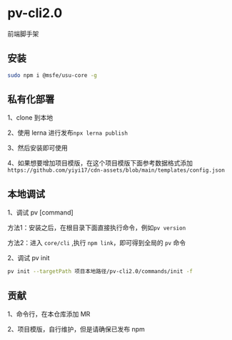 # pv-cli2.0
前端脚手架

## 安装

```bash
sudo npm i @msfe/usu-core -g
```

## 私有化部署

1、clone 到本地

2、使用 lerna 进行发布`npx lerna publish`

3、然后安装即可使用

4、如果想要增加项目模版，在这个项目模版下面参考数据格式添加`https://github.com/yiyi17/cdn-assets/blob/main/templates/config.json`

## 本地调试
1、调试 pv [command]

方法1：安装之后，在根目录下面直接执行命令，例如`pv version`

方法2：进入 `core/cli` ,执行 `npm link`，即可得到全局的 `pv` 命令

2、调试 pv init

```bash
pv init --targetPath 项目本地路径/pv-cli2.0/commands/init -f
```

## 贡献

1、命令行，在本仓库添加 MR

2、项目模版，自行维护，但是请确保已发布 npm